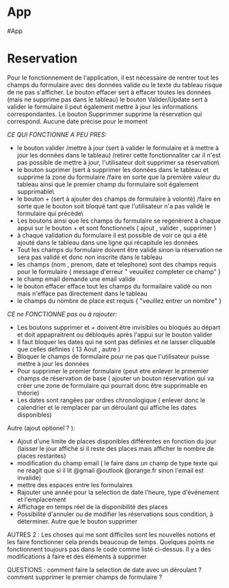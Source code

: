 ﻿# App
#App
# Reservation
Pour le fonctionnement de l'application, il est nécessaire de rentrer tout les champs du formulaire avec des données valide ou le texte du tableau risque de ne pas s'afficher. Le bouton effacer sert à effacer toutes les données (mais ne supprime pas dans le tableau) le bouton Valider/Update sert à valider le formulaire il peut également mettre à jour les informations correspondantes. Le bouton Supprimmer supprime la réservation qui correspond. Aucune date précise pour le moment

_CE QUI FONCTIONNE A PEU PRES:_
 
- le bouton valider /mettre à jour (sert à valider le formulaire et à mettre à jour les données dans le tableau) /retirer cette fonctionnaliter car il n'est pas possible de mettre à jour, l'utilisateur doit supprimer sa réservation\
- le bouton suprimer (sert à supprimer les données dans le tableau et supprime la zone du formulaire /faire en sorte que la première valeur du tableau ainsi que le premier champ du formulaire soit également supprimable\
- le bouton + (sert à ajouter des champs de formulaire à volonté) /faire en sorte que le bouton soit bloqué tant que l'utilisateur n'a pas validé le formulaire qui précède\
- Les boutons ainsi que les champs du formulaire se regénèrent à chaque appui sur le bouton + et sont fonctionnels ( ajout , valider , supprimer )
- à chaque validation du formulaire il est possible de voir ce qui a été ajouté dans le tableau dans une ligne qui récapitule les données
- Tout les champs du formulaire doivent être validé sinon la réservation ne sera pas validé et donc non inscrite dans le tableau
- les champs (nom , prenom, date et telephone) sont des champs requis pour le formulaire { message d'erreur " veuuillez completer ce champ" }
- le champ email demande une email valide
- le bouton effacer efface tout les champs du formailaire validé ou non mais n'efface pas directement dans le tableau
- le champs du nombre de place est requis { "veuillez entrer un nombre" }  

_CE ne FONCTIONNE pas ou à rajouter:_
- Les boutons supprimer et + doivent être invisibles ou bloqués au départ et doit appapraitrent ou débloqués après l'appui sur le bouton valider
- Il faut bloquer les dates qui ne sont pas définies et ne laisser cliquable que celles définies ( 13 Aout , autre )
- Bloquer le champs de formulaire pour ne pas que l'utilisateur puisse mettre à jour les données
- Pour supprimer le premier formulaire (peut etre enlever le prmemier champs de réservation de base ( ajouter un bouton réservation qui va créer une zone de formulaire qui pourrait donc être supprimable en théorie)
- Les dates sont rangées par ordres chronologique ( enlever donc le calendrier et le remplacer par un déroulant qui affiche les dates disponibles)

Autre (ajout optionel ? ):
- Ajout d'une limite de places disponibles différentes en fonction du jour (laisser le jour affiché si il reste des places mais afficher le nombre de places restantes)
- modification du champ email ( le faire dans un champ de type texte qui ne réagit que si il lit @gmail @outlook @orange.fr sinon l'email est invalide)
- mettre des espaces entre les formulaires
- Rajouter une année pour la selection de date l'heure, type d'événement et l'emplacement
- Affichage en temps réel de la disponibilité des places
- Possibilité d'annuler ou de modifier les réservations sous condition, à déterminer. Autre que le bouton supprimer

AUTRES 2 :
Les choses qui me sont difficiles sont les nouvelles notions et les faire fonctionner cela prends beaucoup de temps. Quelques points ne fonctionnent toujours pas dans le code comme listé ci-dessus. Il y a des modifications à faire et des éléments à supprimer

QUESTIONS : 
comment faire la selection de date avec un déroulant ?
comment supprimer le premier champs de formulaire ?

